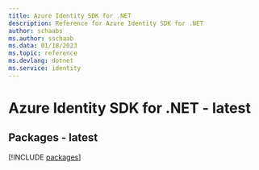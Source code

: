 ```yaml
---
title: Azure Identity SDK for .NET
description: Reference for Azure Identity SDK for .NET
author: schaabs
ms.author: sschaab
ms.data: 01/18/2023
ms.topic: reference
ms.devlang: dotnet
ms.service: identity
---
```

# Azure Identity SDK for .NET - latest
## Packages - latest
[!INCLUDE [packages](identity-index.md)]